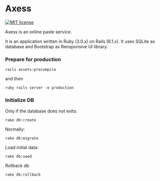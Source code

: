 # Axess

[![MIT license](http://img.shields.io/badge/license-MIT-brightgreen.svg)](http://opensource.org/licenses/MIT)

Axess is an online paste service.

It is an application written in Ruby (3.0.x) on Rails (6.1.x).
It uses SQLite as database and Bootstrap as Rensponsive UI library.

### Prepare for production

    rails assets:precompile

and then
    
    ruby rails server -e production

### Initialize DB

Only if the database does not exits:

    rake db:create

Normally:

    rake db:migrate

Load initial data:

    rake db:seed

Rollback db

    rake db:rollback
    
